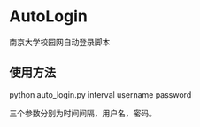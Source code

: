# AutoLogin
南京大学校园网自动登录脚本

## 使用方法
python auto_login.py interval username password

三个参数分别为时间间隔，用户名，密码。
